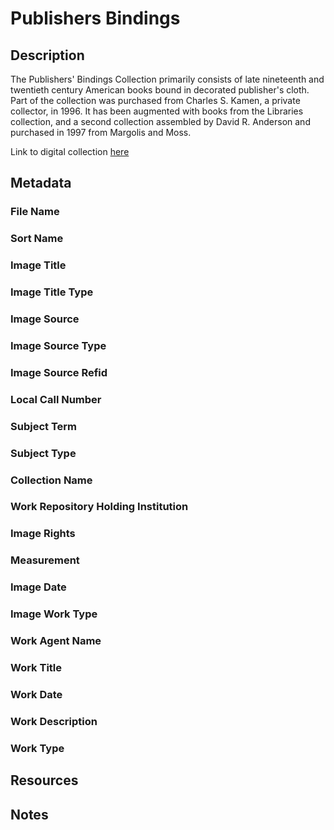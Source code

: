 # Publishers Bindings
## Description
The Publishers' Bindings Collection primarily consists of late nineteenth and twentieth century American books bound in decorated publisher's cloth. Part of the collection was purchased from Charles S. Kamen, a private collector, in 1996. It has been augmented with books from the Libraries collection, and a second collection assembled by David R. Anderson and purchased in 1997 from Margolis and Moss. 

Link to digital collection [here](https://doi.org/10.25810/09mp-qf49)
## Metadata
### File Name
### Sort Name
### Image Title
### Image Title Type
### Image Source
### Image Source Type
### Image Source Refid
### Local Call Number
### Subject Term
### Subject Type
### Collection Name
### Work Repository Holding Institution
### Image Rights
### Measurement
### Image Date
### Image Work Type
### Work Agent Name
### Work Title
### Work Date
### Work Description
### Work Type
## Resources
## Notes
